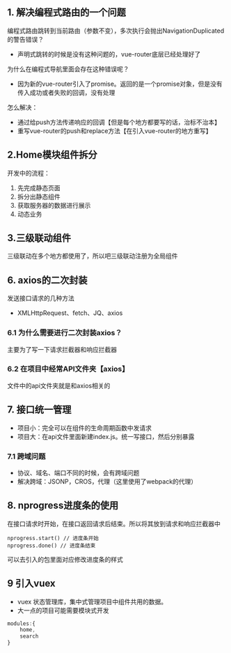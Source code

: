 ## 1. 解决编程式路由的一个问题
编程式路由跳转到当前路由（参数不变），多次执行会抛出NavigationDuplicated的警告错误？
* 声明式跳转的时候是没有这种问题的，vue-router底层已经处理好了

为什么在编程式导航里面会存在这种错误呢？
* 因为新的vue-router引入了promise。返回的是一个promise对象，但是没有传入成功或者失败的回调，没有处理

怎么解决：
* 通过给push方法传递响应的回调【但是每个地方都要写的话，治标不治本】
* 重写vue-router的push和replace方法【在引入vue-router的地方重写】

## 2.Home模块组件拆分
开发中的流程：
1. 先完成静态页面
2. 拆分出静态组件
3. 获取服务器的数据进行展示
4. 动态业务

## 3.三级联动组件
三级联动在多个地方都使用了，所以吧三级联动注册为全局组件

## 6. axios的二次封装
发送接口请求的几种方法
* XMLHttpRequest、fetch、JQ、axios

### 6.1 为什么需要进行二次封装axios？
主要为了写一下请求拦截器和响应拦截器

### 6.2 在项目中经常API文件夹【axios】
文件中的api文件夹就是和axios相关的

## 7. 接口统一管理
* 项目小：完全可以在组件的生命周期函数中发请求
* 项目大：在api文件里面新建index.js。统一写接口，然后分别暴露

### 7.1 跨域问题
* 协议、域名、端口不同的时候，会有跨域问题
* 解决跨域：JSONP，CROS，代理（这里使用了webpack的代理）

## 8. nprogress进度条的使用
在接口请求时开始，在接口返回请求后结束。所以将其放到请求和响应拦截器中
```
nprogress.start() // 进度条开始
nprogress.done() // 进度条结束
```
可以去引入的包里面对应修改进度条的样式

## 9 引入vuex
* vuex 状态管理库，集中式管理项目中组件共用的数据。
* 大一点的项目可能需要模块式开发
```js
modules:{
    home,
    search
}
```
